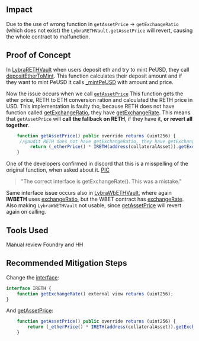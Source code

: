 ## Impact
Due to the use of wrong function in `getAssetPrice` -> `getExchangeRatio` (which does not exist) the `LybraRETHVault.getAssetPrice` will revert, causing the whole contract to malfunction.

## Proof of Concept
In [LybraRETHVault](https://github.com/code-423n4/2023-06-lybra/blob/main/contracts/lybra/pools/LybraRETHVault.sol) when users deposit eth and try to mint PeUSD, they call[ depositEtherToMint](https://github.com/code-423n4/2023-06-lybra/blob/main/contracts/lybra/pools/LybraRETHVault.sol#L27-L39). This function calculates their deposit amount and if they want to mint PeUSD it calls [_mintPeUSD](https://github.com/code-423n4/2023-06-lybra/blob/main/contracts/lybra/pools/LybraRETHVault.sol#L35) with  amount and price. 

Now the issue occurs when we call [`getAssetPrice`](https://github.com/code-423n4/2023-06-lybra/blob/main/contracts/lybra/pools/LybraRETHVault.sol#L46-L48) This function gets the ether price, RETH to ETH conversion ration and calculated the RETH price in USD. This implementation is faulty tho, because RETH does not have function  called [getExchangeRatio](https://github.com/code-423n4/2023-06-lybra/blob/main/contracts/lybra/pools/LybraRETHVault.sol#L47), they have [getExchangeRate](https://docs.rocketpool.net/developers/api/js/RETH.html#getexchangerate). This means that  `getAssetPrice` will **call the fallback on RETH**, if they have it, **or revert all together**.
```jsx
    function getAssetPrice() public override returns (uint256) {
     //@audit RETH does not have getExchangeRatio, they have getExchangeRate
         return (_etherPrice() * IRETH(address(collateralAsset)).getExchangeRatio()) / 1e18;
    }
 ```
 One of the developers confirmed in discord that this is a misspelling of the original function, when asked about it. [PIC](https://imgur.com/a/CNBKcck)

> "The correct interface is getExchangeRate(). This was a mistake."

Same interface issue occurs also in [LybraWbETHVault](https://github.com/code-423n4/2023-06-lybra/blob/main/contracts/lybra/pools/LybraWbETHVault.sol#L10), where again **IWBETH** uses [exchangeRatio](), but the WBET contract has [exchangeRate](https://etherscan.io/token/0xa2E3356610840701BDf5611a53974510Ae27E2e1#readProxyContract). Also making `LybraWbETHVault` not usable, since [getAssetPrice](https://github.com/code-423n4/2023-06-lybra/blob/main/contracts/lybra/pools/LybraWbETHVault.sol#L34-L36) will revert again on calling.

## Tools Used
Manual review Foundry and HH
## Recommended Mitigation Steps
Change the [interface](https://github.com/code-423n4/2023-06-lybra/blob/main/contracts/lybra/pools/LybraRETHVault.sol#L9-L11):
```jsx
interface IRETH {
    function getExchangeRate() external view returns (uint256);
}
```
And [getAssetPrice](https://github.com/code-423n4/2023-06-lybra/blob/main/contracts/lybra/pools/LybraRETHVault.sol#L46-L48):
```jsx
    function getAssetPrice() public override returns (uint256) {
        return (_etherPrice() * IRETH(address(collateralAsset)).getExchangeRate()) / 1e18;
    }
```